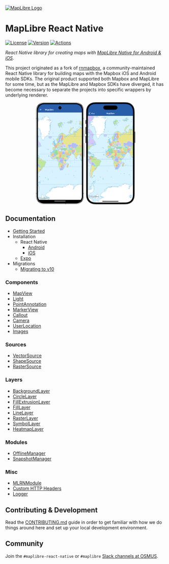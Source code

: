 [![MapLibre Logo](https://maplibre.org/img/maplibre-logo-big.svg)](https://maplibre.org)

# MapLibre React Native
[![License](https://img.shields.io/badge/License-MIT-blue.svg)](LICENSE.md)
[![Version](https://img.shields.io/npm/v/@maplibre/maplibre-react-native)](https://www.npmjs.com/package/@maplibre/maplibre-react-native)
[![Actions](https://img.shields.io/github/actions/workflow/status/maplibre/maplibre-react-native/review.yml?label=Actions
)](https://github.com/maplibre/maplibre-react-native/actions/workflows/review.yml)


_React Native library for creating maps with [MapLibre Native for Android & iOS](https://github.com/maplibre/maplibre-gl-native)_.

This project originated as a fork of [rnmapbox](https://github.com/rnmapbox/maps), a community-maintained
React Native library for building maps with the Mapbox iOS and Android mobile SDKs. The original product
supported both Mapbox and MapLibre for some time, but as the MapLibre and Mapbox SDKs have
diverged, it has become necessary to separate the projects into specific wrappers by underlying renderer.

<p align="center">
    <img src="/docs/assets/device-android.png"
         alt="Indoor Building Map Android"
         height="320"
          />
    <img src="/docs/assets/device-ios.png"
         alt="Indoor Building Map iOS"
         height="320"
          />
</p>

## Documentation

- [Getting Started](/docs/guides/setup/GettingStarted.md)
- Installation
  - React Native  
    - [Android](/docs/guides/setup/Android.md)
    - [iOS](/docs/guides/setup/iOS.md)
  - [Expo](/docs/guides/setup/Expo.md)
- Migrations
  - [Migrating to v10](/docs/guides/migrations/v10.md)

### Components

- [MapView](/docs/components/MapView.md)
- [Light](/docs/components/Light.md)
- [PointAnnotation](/docs/components/PointAnnotation.md)
- [MarkerView](/docs/components/MarkerView.md)
- [Callout](/docs/components/Callout.md)
- [Camera](/docs/components/Camera.md)
- [UserLocation](/docs/components/UserLocation.md)
- [Images](/docs/components/Images.md)

### Sources

- [VectorSource](/docs/components/VectorSource.md)
- [ShapeSource](/docs/components/ShapeSource.md)
- [RasterSource](/docs/components/RasterSource.md)

### Layers

- [BackgroundLayer](/docs/components/BackgroundLayer.md)
- [CircleLayer](/docs/components/CircleLayer.md)
- [FillExtrusionLayer](/docs/components/FillExtrusionLayer.md)
- [FillLayer](/docs/components/FillLayer.md)
- [LineLayer](/docs/components/LineLayer.md)
- [RasterLayer](/docs/components/RasterLayer.md)
- [SymbolLayer](/docs/components/SymbolLayer.md)
- [HeatmapLayer](/docs/components/HeatmapLayer.md)

### Modules

- [OfflineManager](/docs/modules/OfflineManager.md)
- [SnapshotManager](/docs/modules/SnapshotManager.md)

### Misc

- [MLRNModule](/docs/guides/MLRNModule)
- [Custom HTTP Headers](/docs/guides/CustomHTTPHeaders.md)
- [Logger](/docs/guides/Logger.md)

## Contributing & Development

Read the [CONTRIBUTING.md](CONTRIBUTING.md) guide in order to get familiar with how we do things around here and
set up your local development environment.

## Community

Join the `#maplibre-react-native` or `#maplibre` [Slack channels at OSMUS](https://slack.openstreetmap.us/).
